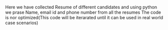 Here we have collected Resume of different candidates 
and using python we prase Name, email id and phone number from all the resumes 
The code is nor optimized(This code will be iterarated until it can be used in real world case scenarios)
